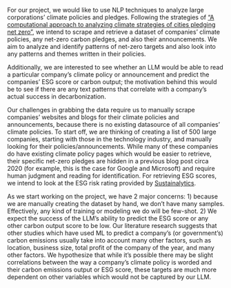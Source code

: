 For our project, we would like to use NLP techniques to analyze large corporations’ climate policies and pledges. Following the strategies of [“A computational approach to analyzing climate strategies of cities pledging net zero”](https://www.nature.com/articles/s42949-022-00065-x#Sec2), we intend to scrape and retrieve a dataset of companies’ climate policies, any net-zero carbon pledges, and also their announcements. We aim to analyze and identify patterns of net-zero targets and also look into any patterns and themes written in their policies. 

Additionally, we are interested to see whether an LLM would be able to read a particular company’s climate policy or announcement and predict the companies’ ESG score or carbon output; the motivation behind this would be to see if there are any text patterns that correlate with a company’s actual success in decarbonization.

Our challenges in grabbing the data require us to manually scrape companies’ websites and blogs for their climate policies and announcements, because there is no existing datasource of all companies’ climate policies. To start off, we are thinking of creating a list of 500 large companies, starting with those in the technology industry, and manually looking for their policies/announcements. While many of these companies do have existing climate policy pages which would be easier to retrieve, their specific net-zero pledges are hidden in a previous blog post circa 2020 (for example, this is the case for Google and Microsoft) and require human judgment and reading for identification. For retrieving ESG scores, we intend to look at the ESG risk rating provided by [Sustainalytics](https://www.sustainalytics.com/esg-ratings).

As we start working on the project, we have 2 major concerns: 1) because we are manually creating the dataset by hand, we don’t have many samples. Effectively, any kind of training or modeling we do will be few-shot. 2) We expect the success of the LLM’s ability to predict the ESG score or any other carbon output score to be low. Our literature research suggests that other studies which have used ML to predict a company’s (or government’s) carbon emissions usually take into account many other factors, such as location, business size, total profit of the company of the year, and many other factors. We hypothesize that while it’s possible there may be slight correlations between the way a company’s climate policy is worded and their carbon emissions output or ESG score, these targets are much more dependent on other variables which would not be captured by our LLM.
